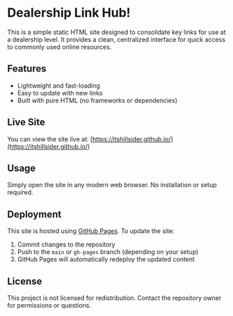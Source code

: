 # Dealership Link Hub!

This is a simple static HTML site designed to consolidate key links for use at a dealership level. It provides a clean, centralized interface for quick access to commonly used online resources.

## Features

- Lightweight and fast-loading
- Easy to update with new links
- Built with pure HTML (no frameworks or dependencies)

## Live Site

You can view the site live at: [https://itshillsider.github.io/](https://itshillsider.github.io/)

## Usage

Simply open the site in any modern web browser. No installation or setup required.

## Deployment

This site is hosted using [GitHub Pages](https://pages.github.com/). To update the site:

1. Commit changes to the repository
2. Push to the `main` or `gh-pages` branch (depending on your setup)
3. GitHub Pages will automatically redeploy the updated content

## License

This project is not licensed for redistribution. Contact the repository owner for permissions or questions.

